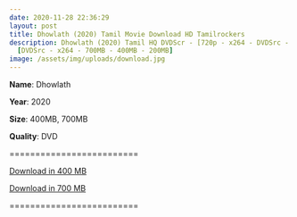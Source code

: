 ```yaml
---
date: 2020-11-28 22:36:29
layout: post
title: Dhowlath (2020) Tamil Movie Download HD Tamilrockers
description: Dhowlath (2020) Tamil HQ DVDScr - [720p - x264 - DVDSrc - 1.1GB] -
  [DVDSrc - x264 - 700MB - 400MB - 200MB]
image: /assets/img/uploads/download.jpg
---
```

**Name**: Dhowlath

**Year**: 2020

**Size**: 400MB, 700MB

**Quality**: DVD

\=========================

[Download in 400 MB](https://drive.unblocked.workers.dev/Dhowlath/(%2520Telegram%2520%40isaiminidownload%2520)%2520-%2520Dhowlath%2520(2020)%2520Tamil%2520HQ%2520DVDScr%2520-%2520400MB%2520-%2520x264%2520-%2520HQ%2520Line%2520Aud.mkv?rootId=0AJtZkTkXLBuYUk9PVA)

[](https://drive.unblocked.workers.dev/Dhowlath/(%2520Telegram%2520%40isaiminidownload%2520)%2520-%2520Dhowlath%2520(2020)%2520Tamil%2520HQ%2520DVDScr%2520-%2520400MB%2520-%2520x264%2520-%2520HQ%2520Line%2520Aud.mkv?rootId=0AJtZkTkXLBuYUk9PVA)[Download in 700 MB](https://drive.unblocked.workers.dev/Dhowlath/(%2520Telegram%2520%40isaiminidownload%2520)%2520-%2520Dhowlath%2520(2020)%2520Tamil%2520HQ%2520DVDScr%2520-%2520700MB%2520-%2520x264%2520-%2520HQ%2520Line%2520Aud.mkv?rootId=0AJtZkTkXLBuYUk9PVA)

[](https://drive.unblocked.workers.dev/Dhowlath/(%2520Telegram%2520%40isaiminidownload%2520)%2520-%2520Dhowlath%2520(2020)%2520Tamil%2520HQ%2520DVDScr%2520-%2520700MB%2520-%2520x264%2520-%2520HQ%2520Line%2520Aud.mkv?rootId=0AJtZkTkXLBuYUk9PVA)=========================